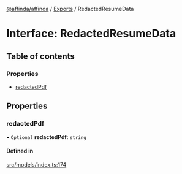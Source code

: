 [@affinda/affinda](../README.md) / [Exports](../modules.md) / RedactedResumeData

# Interface: RedactedResumeData

## Table of contents

### Properties

- [redactedPdf](RedactedResumeData.md#redactedpdf)

## Properties

### redactedPdf

• `Optional` **redactedPdf**: `string`

#### Defined in

[src/models/index.ts:174](https://github.com/affinda/affinda-typescript/blob/e6c68be/src/models/index.ts#L174)
